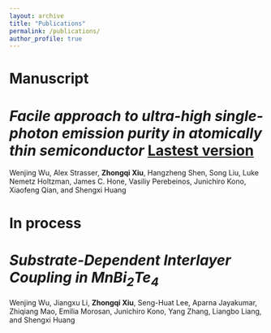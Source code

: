 ```yaml
---
layout: archive
title: "Publications"
permalink: /publications/
author_profile: true
---
```


# Manuscript
_Facile approach to ultra-high single-photon emission purity in atomically thin semiconductor_ [Lastest version](../assets/WSe2_SPE_purity.pdf)
======
Wenjing Wu, Alex Strasser, **Zhongqi Xiu**, Hangzheng Shen, Song Liu, Luke Nemetz
Holtzman, James C. Hone, Vasiliy Perebeinos, Junichiro Kono, Xiaofeng Qian,
and Shengxi Huang

# In process

_Substrate-Dependent Interlayer Coupling in MnBi$_{2}$Te$_{4}$_
======
Wenjing Wu, Jiangxu Li, **Zhongqi Xiu**, Seng-Huat Lee, Aparna Jayakumar,  Zhiqiang Mao, Emilia Morosan, Junichiro Kono, Yang Zhang, Liangbo Liang, and Shengxi Huang